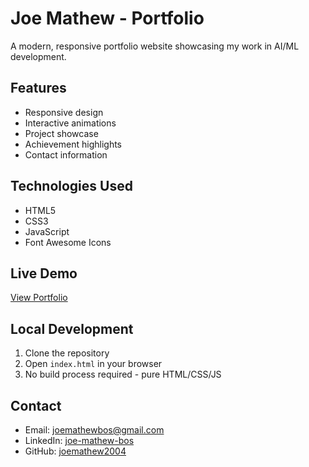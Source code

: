 # Joe Mathew - Portfolio

A modern, responsive portfolio website showcasing my work in AI/ML development.

## Features
- Responsive design
- Interactive animations
- Project showcase
- Achievement highlights
- Contact information

## Technologies Used
- HTML5
- CSS3
- JavaScript
- Font Awesome Icons

## Live Demo
[View Portfolio](https://joemathew2004.github.io/portfolio)

## Local Development
1. Clone the repository
2. Open `index.html` in your browser
3. No build process required - pure HTML/CSS/JS

## Contact
- Email: joemathewbos@gmail.com
- LinkedIn: [joe-mathew-bos](https://www.linkedin.com/in/joe-mathew-bos/)
- GitHub: [joemathew2004](https://github.com/joemathew2004)